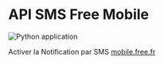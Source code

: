 # API SMS Free Mobile

![Python application](https://github.com/ericgaspar/Free_SMS_Sender/workflows/Python%20application/badge.svg)

Activer la Notification par SMS 
[mobile.free.fr](https://www.mobile.free.fr)
